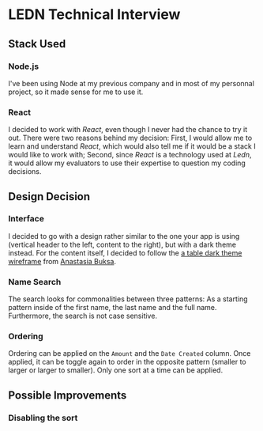 # LEDN Technical Interview

## Stack Used

### Node.js
I've been using Node at my previous company and in most of my personnal project, so it made sense for me to use it.

### React
I decided to work with _React_, even though I never had the chance to try it out. There were two reasons behind my decision: First, I would allow me to learn and understand _React_, which would also tell me if it would be a stack I would like to work with; Second, since _React_ is a technology used at _Ledn_, it would allow my evaluators to use their expertise to question my coding decisions.

## Design Decision

### Interface
I decided to go with a design rather similar to the one your app is using (vertical header to the left, content to the right), but with a dark theme instead. For the content itself, I decided to follow the [a table dark theme wireframe](https://dribbble.com/shots/6714447/attachments/6714447-Table-Dark-theme?mode=media) from [Anastasia Buksa](https://dribbble.com/buksa). 

### Name Search
The search looks for commonalities between three patterns: As a starting pattern inside of the first name, the last name and the full name. Furthermore, the search is not case sensitive.

### Ordering
Ordering can be applied on the `Amount` and the `Date Created` column. Once applied, it can be toggle again to order in the opposite pattern (smaller to larger or larger to smaller). Only one sort at a time can be applied.

## Possible Improvements
### Disabling the sort
